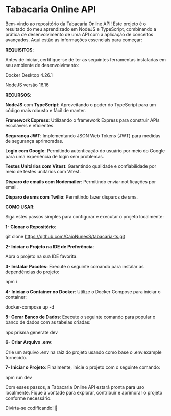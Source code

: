 # Tabacaria Online API

Bem-vindo ao repositório da Tabacaria Online API! Este projeto é o resultado do meu aprendizado em NodeJS e TypeScript, combinando a prática de desenvolvimento de uma API com a aplicação de conceitos avançados. Aqui estão as informações essenciais para começar:

__REQUISITOS__:

Antes de iniciar, certifique-se de ter as seguintes ferramentas instaladas em seu ambiente de desenvolvimento:

Docker Desktop 4.26.1

NodeJS versão 16.16


__RECURSOS__:

**NodeJS** com **TypeScript**: Aproveitando o poder do TypeScript para um código mais robusto e fácil de manter.

**Framework Express**: Utilizando o framework Express para construir APIs escaláveis e eficientes.

**Segurança JWT**: Implementando JSON Web Tokens (JWT) para medidas de segurança aprimoradas.

**Login com Google**: Permitindo autenticação do usuário por meio do Google para uma experiência de login sem problemas.

**Testes Unitários com Vitest**: Garantindo qualidade e confiabilidade por meio de testes unitários com Vitest.

**Disparo de emails com Nodemailer**:  Permitindo enviar notificações por email.

**Disparo de sms com Twilio**: Permitindo fazer disparos de sms.


__COMO USAR__:

Siga estes passos simples para configurar e executar o projeto localmente:

**1- Clonar o Repositório**:

git clone https://github.com/CaioNunesS/tabacaria-ts.git

**2- Iniciar o Projeto na IDE de Preferência**:

Abra o projeto na sua IDE favorita.

**3- Instalar Pacotes:**
Execute o seguinte comando para instalar as dependências do projeto:

npm i

**4- Iniciar o Container no Docker**:
Utilize o Docker Compose para iniciar o container:

docker-compose up -d

**5- Gerar Banco de Dados**:
Execute o seguinte comando para popular o banco de dados com as tabelas criadas:

npx prisma generate dev

**6- Criar Arquivo .env**:

Crie um arquivo .env na raiz do projeto usando como base o .env.example fornecido.

**7- Iniciar o Projeto**:
Finalmente, inicie o projeto com o seguinte comando:

npm run dev

Com esses passos, a Tabacaria Online API estará pronta para uso localmente. Fique à vontade para explorar, contribuir e aprimorar o projeto conforme necessário.

Divirta-se codificando! 🚀




